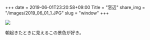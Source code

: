 +++
date  = 2019-06-01T23:20:58+09:00
Title = "窓辺"
share_img = "/images/2019_06_01_1.JPG"
slug = "window"
+++

![](/images/2019_06_01_1.JPG)

朝起きたときに見えるこの景色が好き。